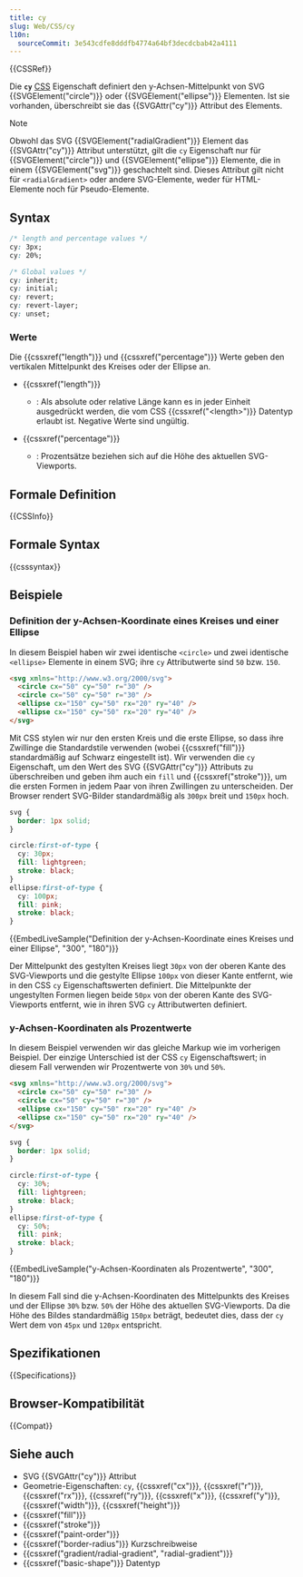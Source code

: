 ```yaml
---
title: cy
slug: Web/CSS/cy
l10n:
  sourceCommit: 3e543cdfe8dddfb4774a64bf3decdcbab42a4111
---
```


{{CSSRef}}

Die **`cy`** [CSS](/de/docs/Web/CSS) Eigenschaft definiert den y-Achsen-Mittelpunkt von SVG {{SVGElement("circle")}} oder {{SVGElement("ellipse")}} Elementen. Ist sie vorhanden, überschreibt sie das {{SVGAttr("cy")}} Attribut des Elements.

> [!NOTE]
> Obwohl das SVG {{SVGElement("radialGradient")}} Element das {{SVGAttr("cy")}} Attribut unterstützt, gilt die `cy` Eigenschaft nur für {{SVGElement("circle")}} und {{SVGElement("ellipse")}} Elemente, die in einem {{SVGElement("svg")}} geschachtelt sind. Dieses Attribut gilt nicht für `<radialGradient>` oder andere SVG-Elemente, weder für HTML-Elemente noch für Pseudo-Elemente.

## Syntax

```css
/* length and percentage values */
cy: 3px;
cy: 20%;

/* Global values */
cy: inherit;
cy: initial;
cy: revert;
cy: revert-layer;
cy: unset;
```

### Werte

Die {{cssxref("length")}} und {{cssxref("percentage")}} Werte geben den vertikalen Mittelpunkt des Kreises oder der Ellipse an.

- {{cssxref("length")}}

  - : Als absolute oder relative Länge kann es in jeder Einheit ausgedrückt werden, die vom CSS {{cssxref("&lt;length&gt;")}} Datentyp erlaubt ist. Negative Werte sind ungültig.

- {{cssxref("percentage")}}
  - : Prozentsätze beziehen sich auf die Höhe des aktuellen SVG-Viewports.

## Formale Definition

{{CSSInfo}}

## Formale Syntax

{{csssyntax}}

## Beispiele

### Definition der y-Achsen-Koordinate eines Kreises und einer Ellipse

In diesem Beispiel haben wir zwei identische `<circle>` und zwei identische `<ellipse>` Elemente in einem SVG; ihre `cy` Attributwerte sind `50` bzw. `150`.

```html
<svg xmlns="http://www.w3.org/2000/svg">
  <circle cx="50" cy="50" r="30" />
  <circle cx="50" cy="50" r="30" />
  <ellipse cx="150" cy="50" rx="20" ry="40" />
  <ellipse cx="150" cy="50" rx="20" ry="40" />
</svg>
```

Mit CSS stylen wir nur den ersten Kreis und die erste Ellipse, so dass ihre Zwillinge die Standardstile verwenden (wobei {{cssxref("fill")}} standardmäßig auf Schwarz eingestellt ist). Wir verwenden die `cy` Eigenschaft, um den Wert des SVG {{SVGAttr("cy")}} Attributs zu überschreiben und geben ihm auch ein `fill` und {{cssxref("stroke")}}, um die ersten Formen in jedem Paar von ihren Zwillingen zu unterscheiden. Der Browser rendert SVG-Bilder standardmäßig als `300px` breit und `150px` hoch.

```css
svg {
  border: 1px solid;
}

circle:first-of-type {
  cy: 30px;
  fill: lightgreen;
  stroke: black;
}
ellipse:first-of-type {
  cy: 100px;
  fill: pink;
  stroke: black;
}
```

{{EmbedLiveSample("Definition der y-Achsen-Koordinate eines Kreises und einer Ellipse", "300", "180")}}

Der Mittelpunkt des gestylten Kreises liegt `30px` von der oberen Kante des SVG-Viewports und die gestylte Ellipse `100px` von dieser Kante entfernt, wie in den CSS `cy` Eigenschaftswerten definiert. Die Mittelpunkte der ungestylten Formen liegen beide `50px` von der oberen Kante des SVG-Viewports entfernt, wie in ihren SVG `cy` Attributwerten definiert.

### y-Achsen-Koordinaten als Prozentwerte

In diesem Beispiel verwenden wir das gleiche Markup wie im vorherigen Beispiel. Der einzige Unterschied ist der CSS `cy` Eigenschaftswert; in diesem Fall verwenden wir Prozentwerte von `30%` und `50%`.

```html hidden
<svg xmlns="http://www.w3.org/2000/svg">
  <circle cx="50" cy="50" r="30" />
  <circle cx="50" cy="50" r="30" />
  <ellipse cx="150" cy="50" rx="20" ry="40" />
  <ellipse cx="150" cy="50" rx="20" ry="40" />
</svg>
```

```css
svg {
  border: 1px solid;
}

circle:first-of-type {
  cy: 30%;
  fill: lightgreen;
  stroke: black;
}
ellipse:first-of-type {
  cy: 50%;
  fill: pink;
  stroke: black;
}
```

{{EmbedLiveSample("y-Achsen-Koordinaten als Prozentwerte", "300", "180")}}

In diesem Fall sind die y-Achsen-Koordinaten des Mittelpunkts des Kreises und der Ellipse `30%` bzw. `50%` der Höhe des aktuellen SVG-Viewports. Da die Höhe des Bildes standardmäßig `150px` beträgt, bedeutet dies, dass der `cy` Wert dem von `45px` und `120px` entspricht.

## Spezifikationen

{{Specifications}}

## Browser-Kompatibilität

{{Compat}}

## Siehe auch

- SVG {{SVGAttr("cy")}} Attribut
- Geometrie-Eigenschaften: `cy`, {{cssxref("cx")}}, {{cssxref("r")}}, {{cssxref("rx")}}, {{cssxref("ry")}}, {{cssxref("x")}}, {{cssxref("y")}}, {{cssxref("width")}}, {{cssxref("height")}}
- {{cssxref("fill")}}
- {{cssxref("stroke")}}
- {{cssxref("paint-order")}}
- {{cssxref("border-radius")}} Kurzschreibweise
- {{cssxref("gradient/radial-gradient", "radial-gradient")}}
- {{cssxref("basic-shape")}} Datentyp
